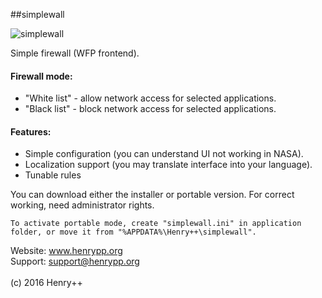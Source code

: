 ##simplewall

![simplewall](http://www.henrypp.org/images/simplewall.jpg)

Simple firewall (WFP frontend).

#### Firewall mode:
- "White list" - allow network access for selected applications.
- "Black list" - block network access for selected applications.

#### Features:
- Simple configuration (you can understand UI not working in NASA).
- Localization support (you may translate interface into your language).
- Tunable rules

You can download either the installer or portable version. For correct working, need administrator rights.
```
To activate portable mode, create "simplewall.ini" in application folder, or move it from "%APPDATA%\Henry++\simplewall".
```

Website: www.henrypp.org<br />
Support: support@henrypp.org<br />
<br />
(c) 2016 Henry++
